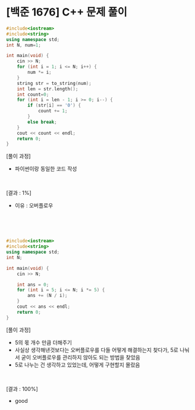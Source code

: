 # [백준 1676] C++ 문제 풀이
```cpp
#include<iostream>
#include<string>
using namespace std;
int N, num=1;

int main(void) {
	cin >> N;
	for (int i = 1; i <= N; i++) {
		num *= i;
	}
	string str = to_string(num);
	int len = str.length();
	int count=0;
	for (int i = len - 1; i >= 0; i--) {
		if (str[i] == '0') {
			count += 1;
		}
		else break;
	}
	cout << count << endl;
	return 0; 
}
```
[풀이 과정]
- 파이썬이랑 동일한 코드 작성

<br>

[결과 : 1%]
- 이유 : 오버플로우

<br>
<br>
<br>

```cpp
#include<iostream>
#include<string>
using namespace std;
int N;

int main(void) {
	cin >> N;

	int ans = 0;
	for (int i = 5; i <= N; i *= 5) {
		ans += (N / i);
	}
	cout << ans << endl;
	return 0; 
}
```
[풀이 과정]
- 5의 몫 개수 만큼 더해주기
- 사실상 생각해낸것보다는 오버플로우를 다들 어떻게 해결하는지 찾다가, 5로 나눠서 굳이 오버플로우를 관리하지 않아도 되는 방법을 찾았음
- 5로 나누는 건 생각하고 있었는데, 어떻게 구현할지 몰랐음

<br>

[결과 : 100%]
- good

<br>
